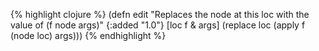 {% highlight clojure %}
(defn edit
  "Replaces the node at this loc with the value of (f node args)"
  {:added "1.0"}
  [loc f & args]
    (replace loc (apply f (node loc) args)))
{% endhighlight %}
